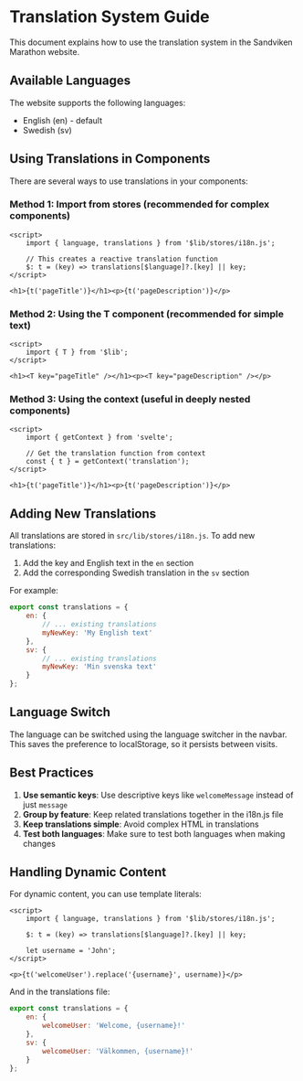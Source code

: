 # Translation System Guide

This document explains how to use the translation system in the Sandviken Marathon website.

## Available Languages

The website supports the following languages:

- English (en) - default
- Swedish (sv)

## Using Translations in Components

There are several ways to use translations in your components:

### Method 1: Import from stores (recommended for complex components)

```svelte
<script>
	import { language, translations } from '$lib/stores/i18n.js';

	// This creates a reactive translation function
	$: t = (key) => translations[$language]?.[key] || key;
</script>

<h1>{t('pageTitle')}</h1><p>{t('pageDescription')}</p>
```

### Method 2: Using the T component (recommended for simple text)

```svelte
<script>
	import { T } from '$lib';
</script>

<h1><T key="pageTitle" /></h1><p><T key="pageDescription" /></p>
```

### Method 3: Using the context (useful in deeply nested components)

```svelte
<script>
	import { getContext } from 'svelte';

	// Get the translation function from context
	const { t } = getContext('translation');
</script>

<h1>{t('pageTitle')}</h1><p>{t('pageDescription')}</p>
```

## Adding New Translations

All translations are stored in `src/lib/stores/i18n.js`. To add new translations:

1. Add the key and English text in the `en` section
2. Add the corresponding Swedish translation in the `sv` section

For example:

```js
export const translations = {
	en: {
		// ... existing translations
		myNewKey: 'My English text'
	},
	sv: {
		// ... existing translations
		myNewKey: 'Min svenska text'
	}
};
```

## Language Switch

The language can be switched using the language switcher in the navbar. This saves the preference to localStorage, so it persists between visits.

## Best Practices

1. **Use semantic keys**: Use descriptive keys like `welcomeMessage` instead of just `message`
2. **Group by feature**: Keep related translations together in the i18n.js file
3. **Keep translations simple**: Avoid complex HTML in translations
4. **Test both languages**: Make sure to test both languages when making changes

## Handling Dynamic Content

For dynamic content, you can use template literals:

```svelte
<script>
	import { language, translations } from '$lib/stores/i18n.js';

	$: t = (key) => translations[$language]?.[key] || key;

	let username = 'John';
</script>

<p>{t('welcomeUser').replace('{username}', username)}</p>
```

And in the translations file:

```js
export const translations = {
	en: {
		welcomeUser: 'Welcome, {username}!'
	},
	sv: {
		welcomeUser: 'Välkommen, {username}!'
	}
};
```
